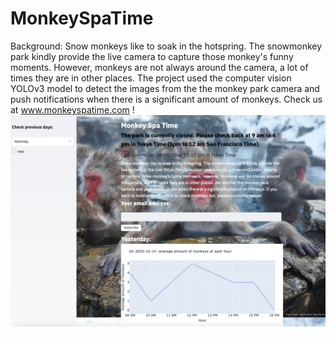 # MonkeySpaTime
Background:
Snow monkeys like to soak in the hotspring. The snowmonkey park kindly provide the live camera to capture those monkey's funny moments. However, monkeys are not always around the camera, a lot of times they are in other places. The project used the computer vision YOLOv3 model to detect the images from the the monkey park camera and push notifications when there is a significant amount of monkeys. Check us at www.monkeyspatime.com ! 
![image](https://github.com/yangsq10/MonkeySpaTime/blob/master/cover%20picture.jpg)
